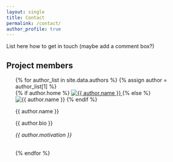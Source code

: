 ```yaml
---
layout: single
title: Contact
permalink: /contact/
author_profile: true
---
```


List here how to get in touch (maybe add a comment box?)

## Project members

<ul>
{% for author_list in site.data.authors %}
  {% assign author = author_list[1] %}
  <div class="author__avatar">
    {% if author.home %}
        <a href="{{ author.home | relative_url }}">
          <img src="{{ author.avatar | relative_url }}" alt="{{ author.name }}" itemprop="image">
        </a>
      {% else %}
        <img src="{{ author.avatar | relative_url }}" alt="{{ author.name }}" itemprop="image">
      {% endif %}
    </div>
    <div class="author__content">
      <p>{{ author.name }} </p>
      <p> {{ author.bio }} </p>
      <p> <i> {{ author.motivation }} </i> </p>
    </div>
    <br>
    {% endfor %}
 </ul>